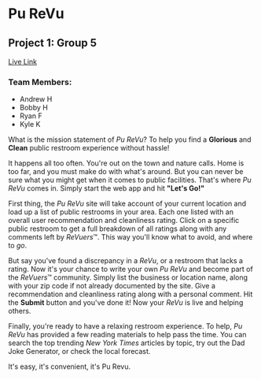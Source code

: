 # Pu ReVu
## Project 1: Group 5
[Live Link](https://andreweharding.github.io/Poo-Review/)

### Team Members: 
+ Andrew H
+ Bobby H
+ Ryan F
+ Kyle K

What is the mission statement of *Pu ReVu*? To help you find a **Glorious** and **Clean** public restroom experience without hassle!

It happens all too often. You're out on the town and nature calls. Home is too far, and you must make do with what's around. But you can never be sure what you might get when it comes to public facilities. That's where *Pu ReVu* comes in. Simply start the web app and hit **"Let's Go!"**

First thing, the *Pu ReVu* site will take account of your current location and load up a list of public restrooms in your area. Each one listed with an overall user recommendation and cleanliness rating. Click on a specific public restroom to get a full breakdown of all ratings along with any comments left by *ReVuers*™. This way you'll know what to avoid, and where to *go*.

But say you've found a discrepancy in a *ReVu*, or a restroom that lacks a rating. Now it's your chance to write your own *Pu ReVu* and become part of the *ReVuers*™ community. Simply list the business or location name, along with your zip code if not already documented by the site. Give a recommendation and cleanliness rating along with a personal comment. Hit the **Submit** button and you've done it! Now your *ReVu* is live and helping others.

Finally, you're ready to have a relaxing restroom experience. To help, *Pu ReVu* has provided a few reading materials to help pass the time. You can search the top trending *New York Times* articles by topic, try out the Dad Joke Generator, or check the local forecast.

It's easy, it's convenient, it's Pu Revu.